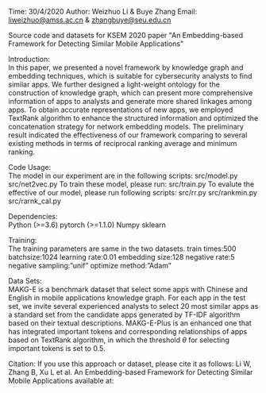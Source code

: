 Time: 30/4/2020  Author: Weizhuo Li & Buye Zhang  Email:  liweizhuo@amss.ac.cn & zhangbuye@seu.edu.cn

Source code and datasets for KSEM 2020 paper "An Embedding-based Framework for Detecting Similar Mobile Applications"


Introduction:  
In this paper, we presented a novel framework by knowledge graph and embedding techniques, which is suitable for cybersecurity analysts to find similar apps. We further designed a light-weight ontology for the construction of knowledge graph, which can present more comprehensive information of apps to analysts and generate more shared linkages among apps. To obtain accurate representations of new apps, we employed TextRank algorithm to enhance the structured information and optimized the concatenation strategy for network embedding models.
The preliminary result indicated the effectiveness of our framework comparing to several existing methods in terms of reciprocal ranking average and minimum ranking. 


Code Usage:  
The model in our experiment are in the following scripts:
src/model.py
src/net2vec.py
To train these model, please run:
src/train.py
To evalute the effective of our model, please run following scripts:
src/rr.py
src/rankmin.py
src/rarnk_cal.py


Dependencies:  
Python (>=3.6)
pytorch (>=1.1.0)
Numpy
sklearn


Training:  
The training parameters are same in the two datasets.
train times:500
batchsize:1024
learning rate:0.01
embedding size:128
negative rate:5
negative sampling:”unif”
optimize method:”Adam”


Data Sets:  
MAKG-E is a benchmark dataset that select some apps with Chinese and English in mobile applications knowledge graph. For each app in the test set, we invite several experienced analysts to select 20 most similar apps as a standard set from the candidate apps generated by TF-IDF algorithm based on their textual descriptions.
MAKG-E-Plus is an enhanced one that has integrated important tokens and corresponding relationships of apps based on TextRank algorithm, in which the threshold $\theta$ for selecting important tokens is set to 0.5.


Citation:
If you use this approach or dataset, please cite it as follows:
Li W, Zhang B, Xu L et al. An Embedding-based Framework for Detecting Similar Mobile Applications available at:
